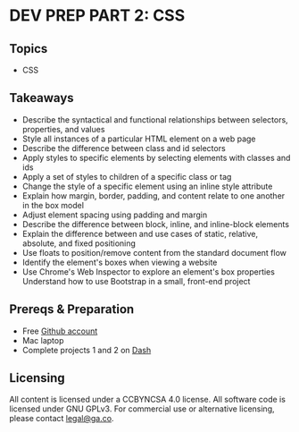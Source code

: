 # DEV PREP PART 2: CSS

## Topics

- CSS

## Takeaways

- Describe the syntactical and functional relationships between selectors, properties, and values
- Style all instances of a particular HTML element on a web page
- Describe the difference between class and id selectors
- Apply styles to specific elements by selecting elements with classes and ids
- Apply a set of styles to children of a specific class or tag
- Change the style of a specific element using an inline style attribute
- Explain how margin, border, padding, and content relate to one another in the box model
- Adjust element spacing using padding and margin
- Describe the difference between block, inline, and inline-block elements
- Explain the difference between and use cases of static, relative, absolute, and fixed positioning
- Use floats to position/remove content from the standard document flow
- Identify the element's boxes when viewing a website
- Use Chrome's Web Inspector to explore an element's box properties Understand how to use Bootstrap in a small, front-end project

## Prereqs & Preparation

- Free [Github account](https://github.com/join)
- Mac laptop
- Complete projects 1 and 2 on [Dash](https://dash.generalassemb.ly/)

## Licensing
All content is licensed under a CC­BY­NC­SA 4.0 license.
All software code is licensed under GNU GPLv3. For commercial use or alternative licensing, please contact legal@ga.co.